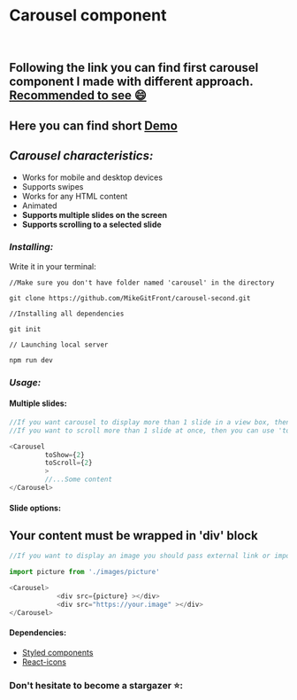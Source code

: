 <h1>Carousel component</h1>
<br>
<h2>Following the link you can find first carousel component I made with different approach. <a href="https://github.com/MikeGitFront/carousel">Recommended to see 😄</a></h2>

<h2>Here you can find short <a href="https://imgur.com/a/HIG1fyr">Demo</a></h2> 

<h2><i>Carousel characteristics:</i></h2>
 <ul>
  <li>Works for mobile and desktop devices</li>
  <li>Supports swipes</li>
  <li>Works for any HTML content</li>
  <li>Animated</li>
  <li><b>Supports multiple slides on the screen</b></li>
  <li><b>Supports scrolling to a selected slide</b></li>
</ul>

<h3><i>Installing:</i></h3>
Write it in your terminal: 

```terminal
//Make sure you don't have folder named 'carousel' in the directory

git clone https://github.com/MikeGitFront/carousel-second.git
```

```terminal
//Installing all dependencies

git init
```

```terminal
// Launching local server

npm run dev
```

<h3><i>Usage:</i></h3>

<h4>Multiple slides:</h4>

```javascript
//If you want carousel to display more than 1 slide in a view box, then you can use 'toShow' attribute with the amount of slides you want to display
//If you want to scroll more than 1 slide at once, then you can use 'toScroll' attribute with the amount of slides you want to scroll

<Carousel
         toShow={2}
         toScroll={2}
         >
         //...Some content
</Carousel>
```
<h4>Slide options:</h4>
<h2>Your content must be wrapped in 'div' block</h2>

```javascript
//If you want to display an image you should pass external link or imported image inside 'src' attribute

import picture from './images/picture'

<Carousel>
            <div src={picture} ></div>
            <div src="https://your.image" ></div>
</Carousel>
```


<h4>Dependencies:</h4>
<ul>
 <li><a href="https://styled-components.com/">Styled components</a></li>
 <li><a href="https://react-icons.github.io/react-icons/" >React-icons</a></li>
</ul>

<h3>Don't hesitate to become a stargazer ⭐:</h3>


